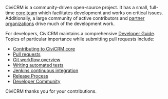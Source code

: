 CiviCRM is a community-driven open-source project. It has a small, full-time 
[core team](https://civicrm.org/core-team)
which facilitates development and works on critical issues. 
Additionally, a large community of active contributors and 
[partner organizations](https://civicrm.org/partners-contributors)
drive much of the development work. 

For developers, CiviCRM maintains a comprehensive
[Developer Guide](https://docs.civicrm.org/dev/en/latest).
Topics of particular importance while submitting pull requests include:

* [Contributing to CiviCRM core](https://docs.civicrm.org/dev/en/latest/core/contributing/)
* [Pull requests](https://docs.civicrm.org/dev/en/latest/tools/git/#pr)
* [Git workflow overview](https://docs.civicrm.org/dev/en/latest/tools/git/#contributing)
* [Writing automated tests](https://docs.civicrm.org/dev/en/latest/testing/setup/)
* [Jenkins continuous integration](https://docs.civicrm.org/dev/en/latest/tools/jenkins/)
* [Release Process](https://docs.civicrm.org/dev/en/latest/core/release-process/)
* [Developer Community](https://docs.civicrm.org/dev/en/latest/basics/community/)

CiviCRM thanks you for your contributions.
